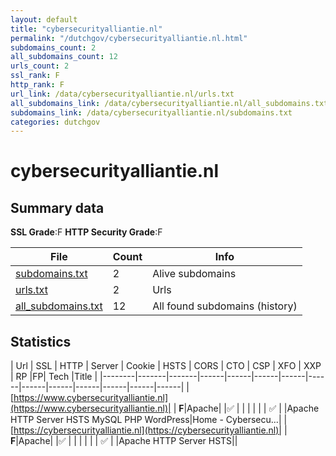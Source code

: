 ```yaml
---
layout: default
title: "cybersecurityalliantie.nl"
permalink: "/dutchgov/cybersecurityalliantie.nl.html"
subdomains_count: 2
all_subdomains_count: 12
urls_count: 2
ssl_rank: F
http_rank: F
url_link: /data/cybersecurityalliantie.nl/urls.txt
all_subdomains_link: /data/cybersecurityalliantie.nl/all_subdomains.txt
subdomains_link: /data/cybersecurityalliantie.nl/subdomains.txt
categories: dutchgov
---
```



# cybersecurityalliantie.nl
## Summary data


**SSL Grade**:F
**HTTP Security Grade**:F


| File       | Count | Info |
|------------|-------|------|
|[subdomains.txt](/data/cybersecurityalliantie.nl/subdomains.txt)|2|Alive subdomains|
|[urls.txt](/data/cybersecurityalliantie.nl/urls.txt)|2|Urls|
|[all_subdomains.txt](/data/cybersecurityalliantie.nl/all_subdomains.txt)|12|All found subdomains (history)|


## Statistics


| Url | SSL | HTTP | Server | Cookie | HSTS | CORS | CTO | CSP | XFO | XXP | RP |FP| Tech |Title |
|--------|-------|-------|------|------|------|------|------|------|------|------|------|------|------|
|[https://www.cybersecurityalliantie.nl](https://www.cybersecurityalliantie.nl)| | **F**|Apache| |:white_check_mark: | | | | | | :white_check_mark: | |Apache HTTP Server HSTS MySQL PHP WordPress|Home - Cybersecu...|
|[https://cybersecurityalliantie.nl](https://cybersecurityalliantie.nl)| | **F**|Apache| |:white_check_mark: | | | | | | :white_check_mark: | |Apache HTTP Server HSTS||